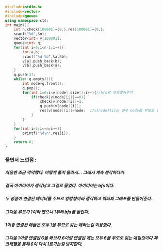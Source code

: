 ```cpp
#include<stdio.h>
#include<vector>
#include<queue>
using namespace std;
int main(){
	int n,check[100001]={0,},res[100001]={0,};
	scanf("%d",&n);
	vector<int> v[100001];
	queue<int> q;
	for(int i=0;i<n-1;i++){
		int a,b;
		scanf("%d %d",&a,&b);
		v[a].push_back(b);
		v[b].push_back(a);
	}
	q.push(1);
	while(!q.empty()){
		int node=q.front();
		q.pop();
		for(int i=0;i<v[node].size();i++){//bfs로 부모찾아주기 
			if(check[v[node][i]]==0){
				check[v[node][i]]=1;
				q.push(v[node][i]);
				res[v[node][i]]=node;  //v[node][i]는 전부 node를 부모로 갖는 애들이기 때문에 배열에 부모를 저장시켜준다.
			}
		}
	}
	for(int i=2;i<=n;i++){
		printf("%d\n",res[i]);
	}
	return 0;
}
```

###  풀면서 느낀점 :
##### 처음엔 조금 막막했다. 어떻게 풀지 몰라서... 그래서 계속 생각하다가
##### 결국 아이디어가 생각났고 그걸로 풀었다. 아이디어는 bfs이다.
##### 두 정점이 연결된 데이터를 주므로 양방향이라 생각하고 벡터의 그래프를 만들어준다.
##### 그다음 루트가 1이라 했으니 1부터 bfs를 돌린다.
##### 1이랑 연결된 애들은 모두 1을 부모로 갖는 애라는걸 이용했다.
##### 그다음 1이랑 연결된 6을 봐보자.6이랑 연결된 애는 모두 6을 부모로 갖는 애일것이다 체크배열을 통해 6이 다시 1로가는걸 방지한다.
